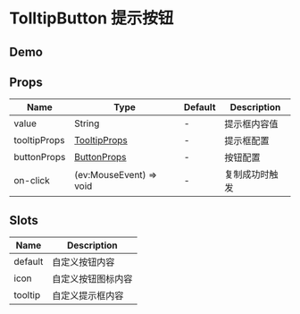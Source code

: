 # TolltipButton 提示按钮

## Demo

<demo vue="./demos/tooltip-button.vue" title="TooltipButton" />

## Props

| Name         | Type                                                                                 | Default | Description    |
| ------------ | ------------------------------------------------------------------------------------ | ------- | -------------- |
| value        | String                                                                               | -       | 提示框内容值   |
| tooltipProps | [TooltipProps](https://www.naiveui.com/zh-CN/light/components/tooltip#Tooltip-Props) | -       | 提示框配置     |
| buttonProps  | [ButtonProps](https://www.naiveui.com/zh-CN/light/components/button#Button-Props)    | -       | 按钮配置       |
| on-click     | (ev:MouseEvent) => void                                                              | -       | 复制成功时触发 |

## Slots

| Name    | Description        |
| ------- | ------------------ |
| default | 自定义按钮内容     |
| icon    | 自定义按钮图标内容 |
| tooltip | 自定义提示框内容   |
